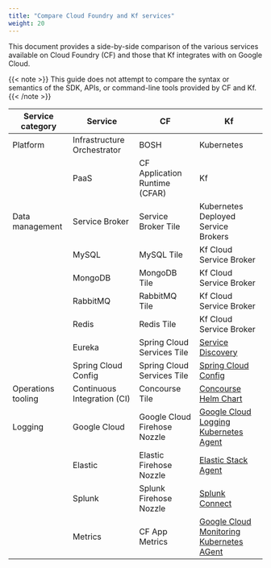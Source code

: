 ```yaml
---
title: "Compare Cloud Foundry and Kf services"
weight: 20
---
```


This document provides a side-by-side comparison of the various services
available on Cloud Foundry (CF) and those that Kf integrates
with on Google Cloud.

{{< note >}} This guide does not attempt to compare the syntax or semantics of the SDK,
APIs, or command-line tools provided by CF and Kf.{{< /note >}}

<table>
  <thead>
    <tr>
      <th>Service category</th>
      <th>Service</th>
      <th>CF</th>
      <th>Kf</th>
    </tr>
  </thead>
  <tbody>
  <!-- Only include Service Category for the first row of each type -->

  <!-- Platform Components -->
  <tr>
    <td>Platform</td>
    <td>Infrastructure Orchestrator</td>
    <td>BOSH</td>
    <td>Kubernetes</td>
  </tr>
  <tr>
    <td></td>
    <td>PaaS</td>
    <td>CF Application Runtime (CFAR)</td>
    <td>Kf</td>
  </tr>

  <!-- Data Management -->
  <tr>
    <td>Data management</td>
    <td>Service Broker</td>
    <td>Service Broker Tile</td>
    <td>Kubernetes Deployed Service Brokers</td>
  </tr>
  <tr>
    <td></td>
    <td>MySQL</td>
    <td>MySQL Tile</td>
    <td>Kf Cloud Service Broker</td>
  </tr>
  <tr>
    <td></td>
    <td>MongoDB</td>
    <td>MongoDB Tile</td>
    <td>Kf Cloud Service Broker</td>
  </tr>
  <tr>
    <td></td>
    <td>RabbitMQ</td>
    <td>RabbitMQ Tile</td>
    <td>Kf Cloud Service Broker</td>
  </tr>
  <tr>
    <td></td>
    <td>Redis</td>
    <td>Redis Tile</td>
    <td>Kf Cloud Service Broker</td>
  </tr>
  <tr>
    <td></td>
    <td>Eureka</td>
    <td>Spring Cloud Services Tile</td>
    <td><a href="{{docs_path}}concepts/service-discovery">Service Discovery</a></td>
  </tr>
  <tr>
    <td></td>
    <td>Spring Cloud Config</td>
    <td>Spring Cloud Services Tile</td>
    <td><a href="{{docs_path}}how-to/deploying-spring-cloud-config">Spring Cloud Config</a></td>
  </tr>

  <!-- Operations tooling -->
  <tr>
    <td>Operations tooling</td>
    <td>Continuous Integration (CI)</td>
    <td>Concourse Tile</td>
    <td><a href="https://github.com/concourse/concourse-chart" target="_blank" class="external">Concourse Helm Chart</a></td>
  </tr>

  <!-- Logging -->
  <tr>
    <td>Logging</td>
    <td>Google Cloud</td>
    <td>Google Cloud Firehose Nozzle</td>
    <td><a href="https://cloud.google.com/blog/products/management-tools/using-logging-your-apps-running-kubernetes-engine" target="_blank" class="external">Google Cloud Logging Kubernetes Agent</a></td>
  </tr>
  <tr>
    <td></td>
    <td>Elastic</td>
    <td>Elastic Firehose Nozzle</td>
    <td><a href="https://cloud.google.com/solutions/partners/monitoring-gke-on-prem-with-the-elastic-stack">Elastic Stack Agent</a></td>
  </tr>
  <tr>
    <td></td>
    <td>Splunk</td>
    <td>Splunk Firehose Nozzle</td>
    <td><a href="https://cloud.google.com/solutions/logging-anthos-with-splunk-connect">Splunk Connect</a></td>
  </tr>
  <tr>
    <td></td>
    <td>Metrics</td>
    <td>CF App Metrics</td>
    <td><a href="https://cloud.google.com/monitoring/">Google Cloud Monitoring Kubernetes AGent</a></td>
  </tr>
  </tbody>
</table>
